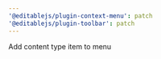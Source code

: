 ```yaml
---
'@editablejs/plugin-context-menu': patch
'@editablejs/plugin-toolbar': patch
---
```


Add content type item to menu
